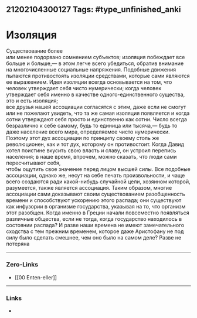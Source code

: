 21202104300127
Tags: #type_unfinished_anki
---
# Изоляция

Существование более <br>или менее подорвано сомнением субъектов; изоляция побеждает все больше и больше,— в этом легче всего убедиться, обратив внимание на многочисленные социальные напряжения. Подобные движения  <br>пытаются противостоять изоляции средствами, которые сами являются ее выражением. Идея изоляции всегда основывается на том, что человек утверждает себя чисто нумерически; когда человек утверждает себя именно в качестве одного-единственного существа, это и есть изоляция; <br>все друзья нашей ассоциации согласятся с этим, даже если не смогут или не пожелают увидеть, что та же самая изоляция появляется и когда сотни утверждают себя просто и единственно как сотни. Число всегда безразлично к себе самому, будь то единица или тысяча,— будь то  даже население всего мира, определяемое чисто нумерически. Поэтому этот дух ассоциации по принципу своему столь же революционен, как и тот дух, которому он противостоит. Когда Давид хотел поистине вкусить свою власть и славу, он устроил перепись населения; в наше время, впрочем, можно сказать, что люди сами пересчитывают себя, <br>чтобы ощутить свое значение перед лицом высшей силы. Все подобные ассоциации, однако же, несут на себе печать произвольности, и чаще <br>всего создаются ради какой-нибудь случайной цели, хозяином  которой, разумеется, также является ассоциация. Таким образом, многие ассоциации сами доказывают своим существованием  разобщенность времени и способствуют ускорению этого распада; они существуют <br>как инфузории в организме государства, указывая на то, что организм этот разобщен. Когда именно в Греции начали повсеместно  появляться различные общества, если не тогда, когда государство находилось в состоянии распада? И разве наши времена не имеют замечательного сходства с тем прежним временем, которое даже Аристофану не под силу было сделать смешнее, чем оно было на самом деле? Разве не потеряна 

---
### Zero-Links
- [[00 Enten-eller]]
---
### Links
-